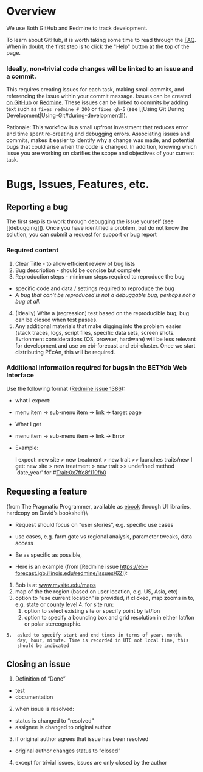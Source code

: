 Overview
=========

We use Both GitHub and Redmine to track development. 

To learn about GitHub, it is worth taking some time to read through the [FAQ](https://help.github.com/). When in doubt, the first step is to click the "Help" button at the top of the page.

### Ideally, non-trivial code changes will be linked to an issue and a commit.

This requires creating issues for each task, making small commits, and referencing the issue within your commit message. Issues can be created [on GitHub](https://github.com/PecanProject/pecan/issues/new) or [Redmine](https://ebi-forecast.igb.illinois.edu/redmine/projects/pecan/issues/new). These issues can be linked to commits by adding text such as `fixes redmine # 200` or `fixes gh-5` (see [[Using Git During Development|Using-Git#during-development]]).

Rationale: This workflow is a small upfront investment that reduces error and time spent re-creating and debugging errors. Associating issues and commits, makes it easier to identify why a change was made, and potential bugs that could arise when the code is changed. In addition, knowing which issue you are working on clarifies the scope and objectives of your current task. 

Bugs, Issues, Features, etc.
============================

Reporting a bug
---------------

The first step is to work through debugging the issue yourself (see [[debugging]]). Once you have identified a problem, but do not know the solution, you can submit a request for support or bug report 

### Required content

1.  Clear Title - to allow efficient review of bug lists
2.  Bug description - should be concise but complete
3.  Reproduction steps - minimum steps required to reproduce the bug
 * specific code and data / settings required to reproduce the bug
 * _A bug that can’t be reproduced is not a debuggable bug, perhaps not a bug at all._
4. (Ideally) Write a (regression) test based on the reproducible bug; bug can be closed when test passes.
5.  Any additional materials that make digging into the problem easier
    (stack traces, logs, script files, specific data sets, screen shots.
    Evrionment considerations (OS, browser, hardware) will be less
    relevant for development and use on ebi-forecast and ebi-cluster.
    Once we start distributing PEcAn, this will be required.

### Additional information required for bugs in the BETYdb Web Interface

Use the following format ([Redmine issue 1386](https://ebi-forecast.igb.illinois.edu/redmine/issues/1386)):

* what I expect:
 * menu item -> sub-menu item -> link -> target page
*  What I get
 * menu item -> sub-menu item -> link -> Error

* Example:

    I expect:
    new site > new treatment > new trait >> launches traits/new
    I get:
    new site > new treatment > new trait >> undefined method `date_year' for #<Trait:0x7ffc8f110fb0>

Requesting a feature
--------------------

(from The Pragmatic Programmer, available as
[ebook](http://proquestcombo.safaribooksonline.com/0-201-61622-X/223)
through UI libraries, hardcopy on David’s bookshelf)\

* Request should focus on “user stories”, e.g. specific use cases
 * use cases, e.g. farm gate vs regional analysis, parameter tweaks, data access
* Be as specific as possible, 

* Here is an example (from [Redmine issue https://ebi-forecast.igb.illinois.edu/redmine/issues/62]):

 1.  Bob is at www.mysite.edu/maps
 2.  map of the the region (based on user location, e.g. US, Asia, etc)
 3.  option to “use current location” is provided, if clicked, map zooms in to, e.g. state or county level
    4.  for site run:
        1.  option to select existing site or specify point by lat/lon
        2.  option to specify a bounding box and grid resolution in
            either lat/lon or polar stereographic.

    5.  asked to specify start and end times in terms of year, month,
        day, hour, minute. Time is recorded in UTC not local time, this
        should be indicated

Closing an issue
----------------

1. Definition of “Done”
 * test
 * documentation
2.  when issue is resolved:
 * status is changed to “resolved”
 * assignee is changed to original author
3. if original author agrees that issue has been resolved
 * original author changes status to “closed”
4.  except for trivial issues, issues are only closed by the author 